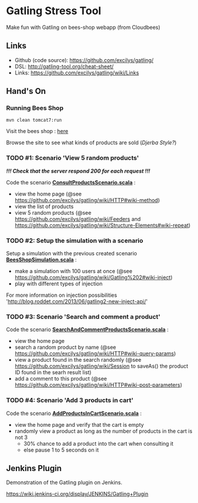 Gatling Stress Tool
==============

Make fun with Gatling on bees-shop webapp (from Cloudbees)

Links
-------

- Github (code source): https://github.com/excilys/gatling/
- DSL: http://gatling-tool.org/cheat-sheet/
- Links: https://github.com/excilys/gatling/wiki/Links

Hand's On
-------

### Running Bees Shop

    mvn clean tomcat7:run
    
Visit the bees shop : [here](http://localhost:8080/galtling-bees-shop/ "here")

Browse the site to see what kinds of products are sold (*Djerba Style?*)

### TODO #1: Scenario 'View 5 random products'

***!!! Check that the server respond 200 for each request !!!***

Code the scenario **[ConsultProductsScenario.scala](https://github.com/clardeur/gatling-bees-shop/blob/xke-workshop/src/test/scala/ConsultProductsScenario.scala "ConsultProductsScenario")** :
- view the home page (@see https://github.com/excilys/gatling/wiki/HTTP#wiki-method)
- view the list of products
- view 5 random products (@see https://github.com/excilys/gatling/wiki/Feeders and https://github.com/excilys/gatling/wiki/Structure-Elements#wiki-repeat)

### TODO #2: Setup the simulation with a scenario

Setup a simulation with the previous created scenario **[BeesShopSimulation.scala](https://github.com/clardeur/gatling-bees-shop/blob/xke-workshop/src/test/scala/BeesShopSimulation.scala "BeesShopSimulation.scala")** :

- make a simulation with 100 users at once (@see https://github.com/excilys/gatling/wiki/Gatling%202#wiki-inject)
- play with different types of injection

For more information on injection possibilities 'http://blog.roddet.com/2013/06/gatling2-new-inject-api/'

### TODO #3: Scenario 'Search and comment a product'

Code the scenario **[SearchAndCommentProductsScenario.scala](https://github.com/clardeur/gatling-bees-shop/blob/xke-workshop/src/test/scala/SearchAndCommentProductsScenario.scala "SearchAndCommentProductsScenario.scala")** :
- view the home page
- search a random product by name (@see https://github.com/excilys/gatling/wiki/HTTP#wiki-query-params) 
- view a product found in the search randomly (@see https://github.com/excilys/gatling/wiki/Session to saveAs() the product ID found in the searh result list)
- add a comment to this product (@see https://github.com/excilys/gatling/wiki/HTTP#wiki-post-parameters)

### TODO #4: Scenario 'Add 3 products in cart'

Code the scenario **[AddProductsInCartScenario.scala](https://github.com/clardeur/gatling-bees-shop/blob/xke-workshop/src/test/scala/AddProductsInCartScenario.scala "AddProductsInCartScenario.scala")** :
- view the home page and verify that the cart is empty
- randomly view a product as long as the number of products in the cart is not 3
  - 30% chance to add a product into the cart when consulting it
  - else pause 1 to 5 seconds on it

Jenkins Plugin
-------

Demonstration of the Gatling plugin on Jenkins.

https://wiki.jenkins-ci.org/display/JENKINS/Gatling+Plugin



